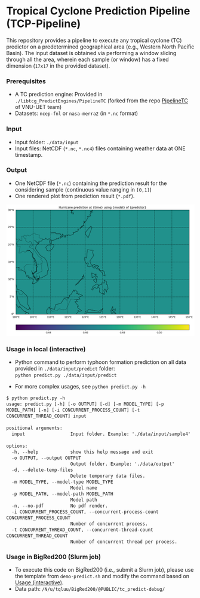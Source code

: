 # Tropical Cyclone Prediction Pipeline (TCP-Pipeline)

This repository provides a pipeline to execute any tropical cyclone (TC) predictor on a predetermined geographical area (e.g., Western North Pacific Basin). The input dataset is obtained via performing a window sliding through all the area, wherein each sample (or window) has a fixed dimension (`17x17` in the provided dataset).


### Prerequisites
* A TC prediction engine: Provided in `./libtcg_PredictEngines/PipelineTC` (forked from the repo [PipelineTC](https://github.com/AnhDucHoangGia/PipelineTC/) of VNU-UET team)
* Datasets: `ncep-fnl` or `nasa-merra2` (in `*.nc` format)

### Input

* Input folder: `./data/input`
* Input files: NetCDF (`*.nc`, `*.nc4`) files containing weather data at ONE timestamp.

### Output

* One NetCDF file (`*.nc`) containing the prediction result for the considering sample (continuous value ranging in `[0,1]`)
* One rendered plot from prediction result (`*.pdf`).

![Demo rendered result](demo.png "Demo rendered result")

### Usage in local (interactive)

* Python command to perform typhoon formation prediction on all data provided in `./data/input/predict` folder:\
  `python predict.py ./data/input/predict`

* For more complex usages, see `python predict.py -h`

```console
$ python predict.py -h
usage: predict.py [-h] [-o OUTPUT] [-d] [-m MODEL_TYPE] [-p MODEL_PATH] [-n] [-i CONCURRENT_PROCESS_COUNT] [-t CONCURRENT_THREAD_COUNT] input

positional arguments:
  input                 Input folder. Example: './data/input/sample4'

options:
  -h, --help            show this help message and exit
  -o OUTPUT, --output OUTPUT
                        Output folder. Example: './data/output'
  -d, --delete-temp-files
                        Delete temporary data files.
  -m MODEL_TYPE, --model-type MODEL_TYPE
                        Model name
  -p MODEL_PATH, --model-path MODEL_PATH
                        Model path
  -n, --no-pdf          No pdf render.
  -i CONCURRENT_PROCESS_COUNT, --concurrent-process-count CONCURRENT_PROCESS_COUNT
                        Number of concurrent process.
  -t CONCURRENT_THREAD_COUNT, --concurrent-thread-count CONCURRENT_THREAD_COUNT
                        Number of concurrent thread per process.
```

### Usage in BigRed200 (Slurm job)

* To execute this code on BigRed200 (i.e., submit a Slurm job), please use the template from `demo-predict.sh` and modify the command based on [Usage (interactive)](#usage-interactive).
* Data path: `/N/u/tqluu/BigRed200/@PUBLIC/tc_predict-debug/`  
